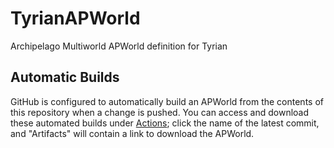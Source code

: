 # TyrianAPWorld
Archipelago Multiworld APWorld definition for Tyrian

## Automatic Builds
GitHub is configured to automatically build an APWorld from the contents of this repository when a change is pushed.
You can access and download these automated builds under [Actions](https://github.com/KScl/TyrianAPWorld/actions);
click the name of the latest commit, and "Artifacts" will contain a link to download the APWorld.
